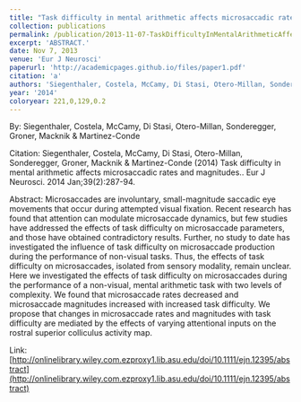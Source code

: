```yaml
---
title: "Task difficulty in mental arithmetic affects microsaccadic rates and magnitudes."
collection: publications
permalink: /publication/2013-11-07-TaskDifficultyInMentalArithmeticAffectsMicrosaccadicRatesAndMag
excerpt: 'ABSTRACT.'
date: Nov 7, 2013
venue: 'Eur J Neurosci'
paperurl: 'http://academicpages.github.io/files/paper1.pdf'
citation: 'a'
authors: 'Siegenthaler, Costela, McCamy, Di Stasi, Otero-Millan, Sonderegger, Groner, Macknik & Martinez-Conde'
year: '2014'
coloryear: 221,0,129,0.2
---
```


By: Siegenthaler, Costela, McCamy, Di Stasi, Otero-Millan, Sonderegger, Groner, Macknik & Martinez-Conde

Citation: Siegenthaler, Costela, McCamy, Di Stasi, Otero-Millan, Sonderegger, Groner, Macknik & Martinez-Conde (2014) Task difficulty in mental arithmetic affects microsaccadic rates and magnitudes.. Eur J Neurosci. 2014 Jan;39(2):287-94. 

Abstract: Microsaccades are involuntary, small-magnitude saccadic eye movements that occur during attempted visual fixation. Recent research has found that attention can modulate microsaccade dynamics, but few studies have addressed the effects of task difficulty on microsaccade parameters, and those have obtained contradictory results. Further, no study to date has investigated the influence of task difficulty on microsaccade production during the performance of non-visual tasks. Thus, the effects of task difficulty on microsaccades, isolated from sensory modality, remain unclear. Here we investigated the effects of task difficulty on microsaccades during the performance of a non-visual, mental arithmetic task with two levels of complexity. We found that microsaccade rates decreased and microsaccade magnitudes increased with increased task difficulty. We propose that changes in microsaccade rates and magnitudes with task difficulty are mediated by the effects of varying attentional inputs on the rostral superior colliculus activity map.

Link: [http://onlinelibrary.wiley.com.ezproxy1.lib.asu.edu/doi/10.1111/ejn.12395/abstract](http://onlinelibrary.wiley.com.ezproxy1.lib.asu.edu/doi/10.1111/ejn.12395/abstract)
